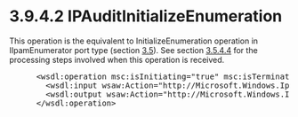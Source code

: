 <html dir="LTR" xmlns:mshelp="http://msdn.microsoft.com/mshelp" xmlns:ddue="http://ddue.schemas.microsoft.com/authoring/2003/5" xmlns:xlink="http://www.w3.org/1999/xlink" xmlns:tool="http://www.microsoft.com/tooltip">
 <body>
 <div id="header">
 <h1 class="heading">3.9.4.2 IPAuditInitializeEnumeration</h1>
 </div>
 <div id="mainSection">
 <div id="mainBody">
 <div id="allHistory" class="saveHistory"></div>
 <div id="sectionSection0" class="section" name="collapseableSection">
 

<p>This operation is the equivalent to InitializeEnumeration
operation in IIpamEnumerator port type (section <a href="8a628d43-ae77-4585-8e24-bf8d5c4d619a.md">3.5</a>). See section <a href="c33038e2-f866-4253-a7fb-71e3e78a4886.md">3.5.4.4</a> for the processing
steps involved when this operation is received.</p>

<dl>
<dd>
<div><pre> &lt;wsdl:operation msc:isInitiating=&quot;true&quot; msc:isTerminating=&quot;false&quot; name=&quot;IPAuditInitializeEnumeration&quot;&gt;
   &lt;wsdl:input wsaw:Action=&quot;http://Microsoft.Windows.Ipam/IIpamIPAuditEnumerator/IPAuditInitializeEnumeration&quot; message=&quot;ipam:IIpamIPAuditEnumerator_IPAuditInitializeEnumeration_InputMessage&quot; /&gt;
   &lt;wsdl:output wsaw:Action=&quot;http://Microsoft.Windows.Ipam/IIpamIPAuditEnumerator/IPAuditInitializeEnumerationResponse&quot; message=&quot;ipam:IIpamIPAuditEnumerator_IPAuditInitializeEnumeration_OutputMessage&quot; /&gt;
 &lt;/wsdl:operation&gt;
</pre></div>
</dd></dl>


 </div>
 </div>
 </div>
 </body>
</html>